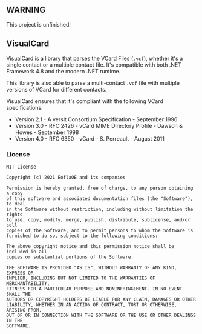 ## WARNING

This project is unfinished!

## VisualCard

VisualCard is a library that parses the VCard Files (`.vcf`), whether it's a single contact or a multiple contact file. It's compatible with both .NET Framework 4.8 and the modern .NET runtime.

This library is also able to parse a multi-contact `.vcf` file with multiple versions of VCard for different contacts.

VisualCard ensures that it's compliant with the following VCard specifications:
 * Version 2.1 - A versit Consortium Specification - September 1996
 * Version 3.0 - RFC 2426 - vCard MIME Directory Profile - Dawson & Howes - September 1998
 * Version 4.0 - RFC 6350 - vCard - S. Perreault - August 2011

### License

```
MIT License

Copyright (c) 2021 EoflaOE and its companies

Permission is hereby granted, free of charge, to any person obtaining a copy
of this software and associated documentation files (the "Software"), to deal
in the Software without restriction, including without limitation the rights
to use, copy, modify, merge, publish, distribute, sublicense, and/or sell
copies of the Software, and to permit persons to whom the Software is
furnished to do so, subject to the following conditions:

The above copyright notice and this permission notice shall be included in all
copies or substantial portions of the Software.

THE SOFTWARE IS PROVIDED "AS IS", WITHOUT WARRANTY OF ANY KIND, EXPRESS OR
IMPLIED, INCLUDING BUT NOT LIMITED TO THE WARRANTIES OF MERCHANTABILITY,
FITNESS FOR A PARTICULAR PURPOSE AND NONINFRINGEMENT. IN NO EVENT SHALL THE
AUTHORS OR COPYRIGHT HOLDERS BE LIABLE FOR ANY CLAIM, DAMAGES OR OTHER
LIABILITY, WHETHER IN AN ACTION OF CONTRACT, TORT OR OTHERWISE, ARISING FROM,
OUT OF OR IN CONNECTION WITH THE SOFTWARE OR THE USE OR OTHER DEALINGS IN THE
SOFTWARE.
```
